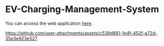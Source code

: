 # EV-Charging-Management-System

You can access the web application [here](https://ev-charging-management-system.vercel.app/).



https://github.com/user-attachments/assets/c539d881-1e4f-452f-a72d-35e3e923e527

